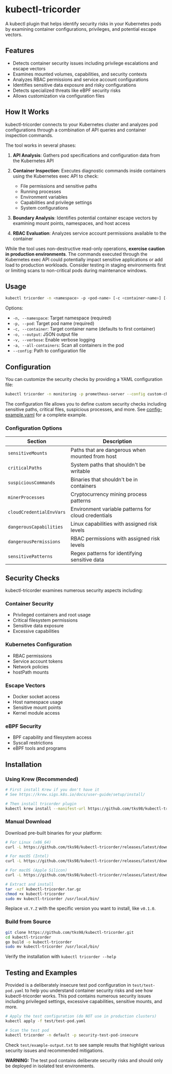 # kubectl-tricorder
A kubectl plugin that helps identify security risks in your Kubernetes pods by examining container configurations, privileges, and potential escape vectors.

## Features

- Detects container security issues including privilege escalations and escape vectors
- Examines mounted volumes, capabilities, and security contexts
- Analyzes RBAC permissions and service account configurations
- Identifies sensitive data exposure and risky configurations
- Detects specialized threats like eBPF security risks
- Allows customization via configuration files

## How It Works

kubectl-tricorder connects to your Kubernetes cluster and analyzes pod configurations through a combination of API queries and container inspection commands.

The tool works in several phases:

1. **API Analysis**: Gathers pod specifications and configuration data from the Kubernetes API
   
2. **Container Inspection**: Executes diagnostic commands inside containers using the Kubernetes exec API to check:
   - File permissions and sensitive paths
   - Running processes
   - Environment variables
   - Capabilities and privilege settings
   - System configurations

3. **Boundary Analysis**: Identifies potential container escape vectors by examining mount points, namespaces, and host access

4. **RBAC Evaluation**: Analyzes service account permissions available to the container

While the tool uses non-destructive read-only operations, **exercise caution in production environments**. The commands executed through the Kubernetes exec API could potentially impact sensitive applications or add load to production workloads. Consider testing in staging environments first or limiting scans to non-critical pods during maintenance windows.

## Usage

```bash
kubectl tricorder -n <namespace> -p <pod-name> [-c <container-name>] [-o output.json] [-v] [-a] [--config config.yaml]
```

Options:
- `-n, --namespace`: Target namespace (required)
- `-p, --pod`: Target pod name (required)
- `-c, --container`: Target container name (defaults to first container)
- `-o, --output`: JSON output file
- `-v, --verbose`: Enable verbose logging
- `-a, --all-containers`: Scan all containers in the pod
- `--config`: Path to configuration file

## Configuration

You can customize the security checks by providing a YAML configuration file:

```bash
kubectl tricorder -n monitoring -p prometheus-server --config custom-checks.yaml
```

The configuration file allows you to define custom security checks including sensitive paths, critical files, suspicious processes, and more. See [config-example.yaml](config-example.yaml) for a complete example.

### Configuration Options

| Section | Description |
|---------|-------------|
| `sensitiveMounts` | Paths that are dangerous when mounted from host |
| `criticalPaths` | System paths that shouldn't be writable |
| `suspiciousCommands` | Binaries that shouldn't be in containers |
| `minerProcesses` | Cryptocurrency mining process patterns |
| `cloudCredentialEnvVars` | Environment variable patterns for cloud credentials |
| `dangerousCapabilities` | Linux capabilities with assigned risk levels |
| `dangerousPermissions` | RBAC permissions with assigned risk levels |
| `sensitivePatterns` | Regex patterns for identifying sensitive data |

## Security Checks

kubectl-tricorder examines numerous security aspects including:

### Container Security
- Privileged containers and root usage
- Critical filesystem permissions
- Sensitive data exposure
- Excessive capabilities

### Kubernetes Configuration
- RBAC permissions
- Service account tokens
- Network policies
- hostPath mounts

### Escape Vectors
- Docker socket access
- Host namespace usage
- Sensitive mount points
- Kernel module access

### eBPF Security
- BPF capability and filesystem access
- Syscall restrictions
- eBPF tools and programs

## Installation

### Using Krew (Recommended)

```bash
# First install Krew if you don't have it
# See https://krew.sigs.k8s.io/docs/user-guide/setup/install/

# Then install tricorder plugin
kubectl krew install --manifest-url https://github.com/tks98/kubectl-tricorder/releases/download/vX.Y.Z/kubectl-tricorder.yaml
```

### Manual Download

Download pre-built binaries for your platform:

```bash
# For Linux (x86_64)
curl -L https://github.com/tks98/kubectl-tricorder/releases/latest/download/kubectl-tricorder_vX.Y.Z_linux_amd64.tar.gz -o kubectl-tricorder.tar.gz

# For macOS (Intel)
curl -L https://github.com/tks98/kubectl-tricorder/releases/latest/download/kubectl-tricorder_vX.Y.Z_darwin_amd64.tar.gz -o kubectl-tricorder.tar.gz

# For macOS (Apple Silicon)
curl -L https://github.com/tks98/kubectl-tricorder/releases/latest/download/kubectl-tricorder_vX.Y.Z_darwin_arm64.tar.gz -o kubectl-tricorder.tar.gz

# Extract and install
tar -xzf kubectl-tricorder.tar.gz
chmod +x kubectl-tricorder
sudo mv kubectl-tricorder /usr/local/bin/
```

Replace `vX.Y.Z` with the specific version you want to install, like `v0.1.0`.

### Build from Source

```bash
git clone https://github.com/tks98/kubectl-tricorder.git
cd kubectl-tricorder
go build -o kubectl-tricorder
sudo mv kubectl-tricorder /usr/local/bin/
```

Verify the installation with `kubectl tricorder --help`

## Testing and Examples

Provided is a deliberately insecure test pod configuration in `test/test-pod.yaml` to help you understand container security risks and see how kubectl-tricorder works. This pod contains numerous security issues including privileged settings, excessive capabilities, sensitive mounts, and more.

```bash
# Apply the test configuration (do NOT use in production clusters)
kubectl apply -f test/test-pod.yaml

# Scan the test pod
kubectl tricorder -n default -p security-test-pod-insecure
```

Check `test/example-output.txt` to see sample results that highlight various security issues and recommended mitigations.

**WARNING:** The test pod contains deliberate security risks and should only be deployed in isolated test environments.
